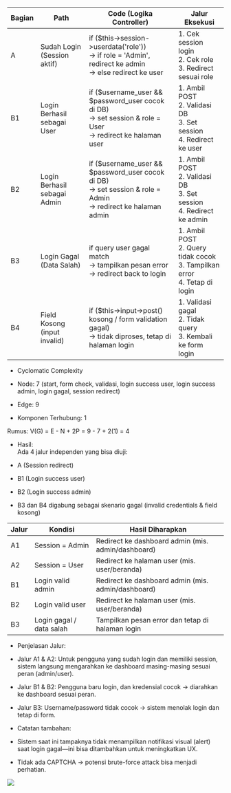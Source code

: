 | Bagian | Path                         | Code (Logika Controller)                                                                                             | Jalur Eksekusi                                                                   |
| ------ | ---------------------------- | -------------------------------------------------------------------------------------------------------------------- | -------------------------------------------------------------------------------- |
| A      | Sudah Login (Session aktif)  | if (\$this->session->userdata('role'))<br>→ if role = 'Admin', redirect ke admin<br>→ else redirect ke user          | 1. Cek session login<br>2. Cek role<br>3. Redirect sesuai role                   |
| B1     | Login Berhasil sebagai User  | if (\$username\_user && \$password\_user cocok di DB)<br>→ set session & role = User<br>→ redirect ke halaman user   | 1. Ambil POST<br>2. Validasi DB<br>3. Set session<br>4. Redirect ke user         |
| B2     | Login Berhasil sebagai Admin | if (\$username\_user && \$password\_user cocok di DB)<br>→ set session & role = Admin<br>→ redirect ke halaman admin | 1. Ambil POST<br>2. Validasi DB<br>3. Set session<br>4. Redirect ke admin        |
| B3     | Login Gagal (Data Salah)     | if query user gagal match<br>→ tampilkan pesan error<br>→ redirect back to login                                     | 1. Ambil POST<br>2. Query tidak cocok<br>3. Tampilkan error<br>4. Tetap di login |
| B4     | Field Kosong (input invalid) | if (\$this->input->post() kosong / form validation gagal)<br>→ tidak diproses, tetap di halaman login                | 1. Validasi gagal<br>2. Tidak query<br>3. Kembali ke form login                  |

* Cyclomatic Complexity  

- Node: 7 (start, form check, validasi, login success user, login success admin, login gagal, session redirect)  

- Edge: 9  

- Komponen Terhubung: 1  

Rumus: V(G) = E - N + 2P = 9 - 7 + 2(1) = 4  

* Hasil:  
Ada 4 jalur independen yang bisa diuji:  

- A (Session redirect)  

- B1 (Login success user)  

- B2 (Login success admin)  

- B3 dan B4 digabung sebagai skenario gagal (invalid credentials & field kosong)  

| Jalur | Kondisi                  | Hasil Diharapkan                                   |
| ----- | ------------------------ | -------------------------------------------------- |
| A1    | Session = Admin          | Redirect ke dashboard admin (mis. admin/dashboard) |
| A2    | Session = User           | Redirect ke halaman user (mis. user/beranda)       |
| B1    | Login valid admin        | Redirect ke dashboard admin (mis. admin/dashboard) |
| B2    | Login valid user         | Redirect ke halaman user (mis. user/beranda)       |
| B3    | Login gagal / data salah | Tampilkan pesan error dan tetap di halaman login   |

* Penjelasan Jalur:  

- Jalur A1 & A2: Untuk pengguna yang sudah login dan memiliki session, sistem langsung mengarahkan ke dashboard masing-masing sesuai peran (admin/user).  

- Jalur B1 & B2: Pengguna baru login, dan kredensial cocok → diarahkan ke dashboard sesuai peran.  

- Jalur B3: Username/password tidak cocok → sistem menolak login dan tetap di form.  

* Catatan tambahan:  

- Sistem saat ini tampaknya tidak menampilkan notifikasi visual (alert) saat login gagal—ini bisa ditambahkan untuk meningkatkan UX.  

- Tidak ada CAPTCHA → potensi brute-force attack bisa menjadi perhatian.  

![](./bpath.png)
